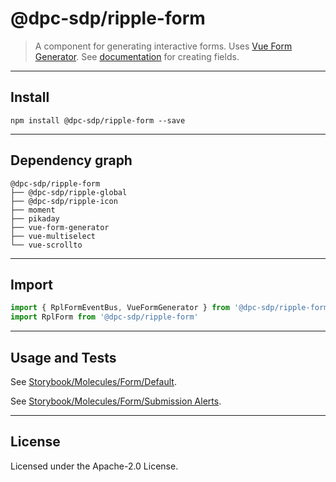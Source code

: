 <!-- GENERATED_DOCS -->
# @dpc-sdp/ripple-form

> A component for generating interactive forms. Uses [Vue Form
Generator](https://github.com/vue-generators/vue-form-generator). See
[documentation](https://icebob.gitbooks.io/vueformgenerator/content/) for
creating fields.

--------------------------------------------------------------------------------

## Install

```shell
npm install @dpc-sdp/ripple-form --save
```

--------------------------------------------------------------------------------

## Dependency graph

```shell
@dpc-sdp/ripple-form
├── @dpc-sdp/ripple-global
├── @dpc-sdp/ripple-icon
├── moment
├── pikaday
├── vue-form-generator
├── vue-multiselect
└── vue-scrollto
```

--------------------------------------------------------------------------------

## Import

```js
import { RplFormEventBus, VueFormGenerator } from '@dpc-sdp/ripple-form'
import RplForm from '@dpc-sdp/ripple-form'
```

--------------------------------------------------------------------------------

## Usage and Tests

See [Storybook/Molecules/Form/Default](https://ripple.sdp.vic.gov.au/?path=/story/molecules-form--default).

See [Storybook/Molecules/Form/Submission Alerts](https://ripple.sdp.vic.gov.au/?path=/story/molecules-form--submission-alerts).

--------------------------------------------------------------------------------

## License

Licensed under the Apache-2.0 License.

<!-- /GENERATED_DOCS -->
